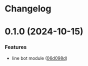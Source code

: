 # Changelog

# 0.1.0 (2024-10-15)


### Features

* line bot module ([06d098d](https://github.com/chunkai1312/nest-line-bot/commit/06d098d720c768704d743a1c95ae94344b0e65d4))
